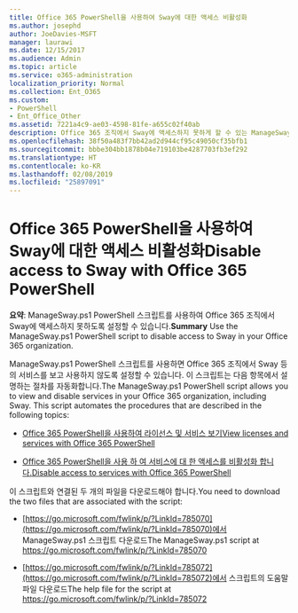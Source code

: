 ```yaml
---
title: Office 365 PowerShell을 사용하여 Sway에 대한 액세스 비활성화
ms.author: josephd
author: JoeDavies-MSFT
manager: laurawi
ms.date: 12/15/2017
ms.audience: Admin
ms.topic: article
ms.service: o365-administration
localization_priority: Normal
ms.collection: Ent_O365
ms.custom:
- PowerShell
- Ent_Office_Other
ms.assetid: 7221a4c9-ae03-4598-81fe-a655c02f40ab
description: Office 365 조직에서 Sway에 액세스하지 못하게 할 수 있는 ManageSway.ps1 PowerShell 스크립트를 다운로드할 수 있는 위치를 알아봅니다.
ms.openlocfilehash: 38f50a483f7bb42ad2d944cf95c49050cf35bfb1
ms.sourcegitcommit: bbbe304bb1878b04e719103be4287703fb3ef292
ms.translationtype: HT
ms.contentlocale: ko-KR
ms.lasthandoff: 02/08/2019
ms.locfileid: "25897091"
---
```

# <a name="disable-access-to-sway-with-office-365-powershell"></a><span data-ttu-id="9d95b-103">Office 365 PowerShell을 사용하여 Sway에 대한 액세스 비활성화</span><span class="sxs-lookup"><span data-stu-id="9d95b-103">Disable access to Sway with Office 365 PowerShell</span></span>

<span data-ttu-id="9d95b-104">**요약**: ManageSway.ps1 PowerShell 스크립트를 사용하여 Office 365 조직에서 Sway에 액세스하지 못하도록 설정할 수 있습니다.</span><span class="sxs-lookup"><span data-stu-id="9d95b-104">**Summary** Use the ManageSway.ps1 PowerShell script to disable access to Sway in your Office 365 organization.</span></span>
  
<span data-ttu-id="9d95b-p101">ManageSway.ps1 PowerShell 스크립트를 사용하면 Office 365 조직에서 Sway 등의 서비스를 보고 사용하지 않도록 설정할 수 있습니다. 이 스크립트는 다음 항목에서 설명하는 절차를 자동화합니다.</span><span class="sxs-lookup"><span data-stu-id="9d95b-p101">The ManageSway.ps1 PowerShell script allows you to view and disable services in your Office 365 organization, including Sway. This script automates the procedures that are described in the following topics:</span></span>
  
- [<span data-ttu-id="9d95b-107">Office 365 PowerShell을 사용하여 라이선스 및 서비스 보기</span><span class="sxs-lookup"><span data-stu-id="9d95b-107">View licenses and services with Office 365 PowerShell</span></span>](view-licenses-and-services-with-office-365-powershell.md)
    
- [<span data-ttu-id="9d95b-108">Office 365 PowerShell을 사용 하 여 서비스에 대 한 액세스를 비활성화 합니다.</span><span class="sxs-lookup"><span data-stu-id="9d95b-108">Disable access to services with Office 365 PowerShell</span></span>](disable-access-to-services-with-office-365-powershell.md)
    
<span data-ttu-id="9d95b-109">이 스크립트와 연결된 두 개의 파일을 다운로드해야 합니다.</span><span class="sxs-lookup"><span data-stu-id="9d95b-109">You need to download the two files that are associated with the script:</span></span>
  
- <span data-ttu-id="9d95b-110">[https://go.microsoft.com/fwlink/p/?LinkId=785070](https://go.microsoft.com/fwlink/p/?LinkId=785070)에서 ManageSway.ps1 스크립트 다운로드</span><span class="sxs-lookup"><span data-stu-id="9d95b-110">The ManageSway.ps1 script at https://go.microsoft.com/fwlink/p/?LinkId=785070</span></span>
    
- <span data-ttu-id="9d95b-111">[https://go.microsoft.com/fwlink/p/?LinkId=785072](https://go.microsoft.com/fwlink/p/?LinkId=785072)에서 스크립트의 도움말 파일 다운로드</span><span class="sxs-lookup"><span data-stu-id="9d95b-111">The help file for the script at https://go.microsoft.com/fwlink/p/?LinkId=785072</span></span>
    

